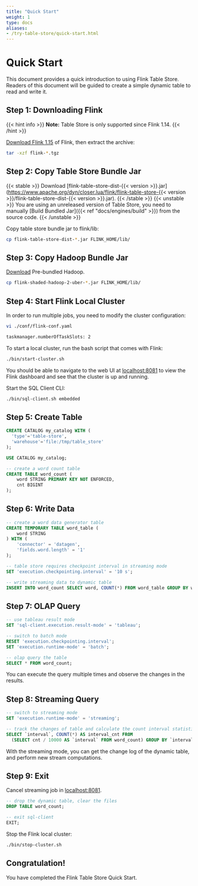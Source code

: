```yaml
---
title: "Quick Start"
weight: 1
type: docs
aliases:
- /try-table-store/quick-start.html
---
```

<!--
Licensed to the Apache Software Foundation (ASF) under one
or more contributor license agreements.  See the NOTICE file
distributed with this work for additional information
regarding copyright ownership.  The ASF licenses this file
to you under the Apache License, Version 2.0 (the
"License"); you may not use this file except in compliance
with the License.  You may obtain a copy of the License at

  http://www.apache.org/licenses/LICENSE-2.0

Unless required by applicable law or agreed to in writing,
software distributed under the License is distributed on an
"AS IS" BASIS, WITHOUT WARRANTIES OR CONDITIONS OF ANY
KIND, either express or implied.  See the License for the
specific language governing permissions and limitations
under the License.
-->

# Quick Start

This document provides a quick introduction to using Flink Table Store. Readers of this
document will be guided to create a simple dynamic table to read and write it.

## Step 1: Downloading Flink

{{< hint info >}}
__Note:__ Table Store is only supported since Flink 1.14.
{{< /hint >}}

[Download Flink 1.15](https://flink.apache.org/downloads.html) of Flink,
then extract the archive:

```bash
tar -xzf flink-*.tgz
```

## Step 2: Copy Table Store Bundle Jar

{{< stable >}}
Download [flink-table-store-dist-{{< version >}}.jar](https://www.apache.org/dyn/closer.lua/flink/flink-table-store-{{< version >}}/flink-table-store-dist-{{< version >}}.jar).
{{< /stable >}}
{{< unstable >}}
You are using an unreleased version of Table Store, you need to manually [Build Bundled Jar]({{< ref "docs/engines/build" >}}) from the source code.
{{< /unstable >}}

Copy table store bundle jar to flink/lib:

```bash
cp flink-table-store-dist-*.jar FLINK_HOME/lib/
```

## Step 3: Copy Hadoop Bundle Jar

[Download](https://flink.apache.org/downloads.html) Pre-bundled Hadoop.

```bash
cp flink-shaded-hadoop-2-uber-*.jar FLINK_HOME/lib/
```

## Step 4: Start Flink Local Cluster

In order to run multiple jobs, you need to modify the cluster configuration:

```bash
vi ./conf/flink-conf.yaml

taskmanager.numberOfTaskSlots: 2
```

To start a local cluster, run the bash script that comes with Flink:

```bash
./bin/start-cluster.sh
```

You should be able to navigate to the web UI at [localhost:8081](http://localhost:8081) to view
the Flink dashboard and see that the cluster is up and running.

Start the SQL Client CLI:

```bash
./bin/sql-client.sh embedded
```

## Step 5: Create Table

```sql
CREATE CATALOG my_catalog WITH (
  'type'='table-store',
  'warehouse'='file:/tmp/table_store'
);

USE CATALOG my_catalog;

-- create a word count table
CREATE TABLE word_count (
    word STRING PRIMARY KEY NOT ENFORCED,
    cnt BIGINT
);
```

## Step 6: Write Data

```sql
-- create a word data generator table
CREATE TEMPORARY TABLE word_table (
    word STRING
) WITH (
    'connector' = 'datagen',
    'fields.word.length' = '1'
);

-- table store requires checkpoint interval in streaming mode
SET 'execution.checkpointing.interval' = '10 s';

-- write streaming data to dynamic table
INSERT INTO word_count SELECT word, COUNT(*) FROM word_table GROUP BY word;
```

## Step 7: OLAP Query

```sql
-- use tableau result mode
SET 'sql-client.execution.result-mode' = 'tableau';

-- switch to batch mode
RESET 'execution.checkpointing.interval';
SET 'execution.runtime-mode' = 'batch';

-- olap query the table
SELECT * FROM word_count;
```

You can execute the query multiple times and observe the changes in the results.

## Step 8: Streaming Query

```sql
-- switch to streaming mode
SET 'execution.runtime-mode' = 'streaming';

-- track the changes of table and calculate the count interval statistics
SELECT `interval`, COUNT(*) AS interval_cnt FROM
  (SELECT cnt / 10000 AS `interval` FROM word_count) GROUP BY `interval`;
```

With the streaming mode, you can get the change log of the dynamic table,
and perform new stream computations.

## Step 9: Exit

Cancel streaming job in [localhost:8081](http://localhost:8081).

```sql
-- drop the dynamic table, clear the files
DROP TABLE word_count;

-- exit sql-client
EXIT;
```

Stop the Flink local cluster:

```bash
./bin/stop-cluster.sh
```

## Congratulation!

You have completed the Flink Table Store Quick Start.

